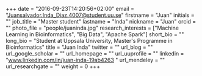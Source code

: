+++ 
date = "2016-09-23T14:20:56+02:00"
email = "Juansalvador.Inda_Diaz.4007@student.uu.se" 
firstname = "Juan" 
initials = "" 
job_title = "Master student" 
lastname = "Inda" 
nickname = "Juan" 
orcid = "" 
photo_file = "people/juaninda.jpg" 
research_interests = ["Machine Learning in Bioinformatics", "Big Data", "Apache Spark"] 
short_bio = "" 
long_bio = "Student at Uppsala University, Master's Programme in Bioinformatics" 
title = "Juan Inda" 
twitter = "" 
url_blog = "" 
url_google_scholar = "" 
url_homepage = "" 
url_uuprofile = "" 
linkedin = "www.linkedin.com/in/juan-inda-19ab4263 " 
url_mendeley = "" 
url_researchgate = "" 
weight = 0 
+++
